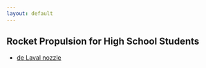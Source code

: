 ```yaml
---
layout: default
---
```


## Rocket Propulsion for High School Students
- [de Laval nozzle](/_texts/de-laval.md)
